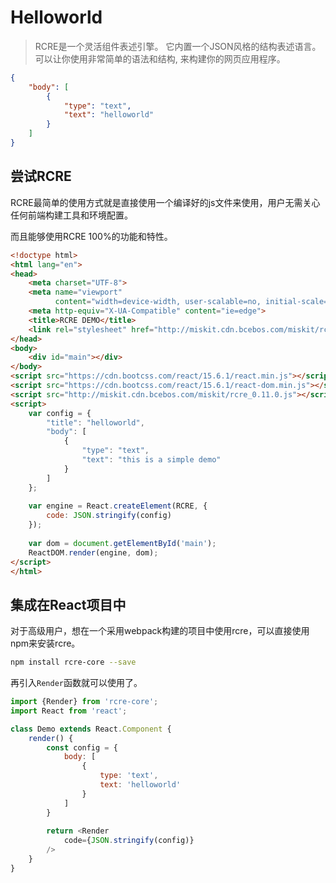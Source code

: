 # Helloworld

> RCRE是一个灵活组件表述引擎。 它内置一个JSON风格的结构表述语言。 可以让你使用非常简单的语法和结构, 来构建你的网页应用程序。

```json
{
    "body": [
        {
            "type": "text",
            "text": "helloworld"
        }
    ]
}
```

## 尝试RCRE
RCRE最简单的使用方式就是直接使用一个编译好的js文件来使用，用户无需关心任何前端构建工具和环境配置。

而且能够使用RCRE 100%的功能和特性。
```html
<!doctype html>
<html lang="en">
<head>
    <meta charset="UTF-8">
    <meta name="viewport"
          content="width=device-width, user-scalable=no, initial-scale=1.0, maximum-scale=1.0, minimum-scale=1.0">
    <meta http-equiv="X-UA-Compatible" content="ie=edge">
    <title>RCRE DEMO</title>
    <link rel="stylesheet" href="http://miskit.cdn.bcebos.com/miskit/rcre_lastest.css">
</head>
<body>
    <div id="main"></div>
</body>
<script src="https://cdn.bootcss.com/react/15.6.1/react.min.js"></script>
<script src="https://cdn.bootcss.com/react/15.6.1/react-dom.min.js"></script>
<script src="http://miskit.cdn.bcebos.com/miskit/rcre_0.11.0.js"></script>
<script>
    var config = {
        "title": "helloworld",
        "body": [
            {
                "type": "text",
                "text": "this is a simple demo"
            }
        ]
    };
    
    var engine = React.createElement(RCRE, {
        code: JSON.stringify(config)
    });
    
    var dom = document.getElementById('main');
    ReactDOM.render(engine, dom);
</script>
</html>
```

## 集成在React项目中
对于高级用户，想在一个采用webpack构建的项目中使用rcre，可以直接使用npm来安装rcre。

```bash
npm install rcre-core --save
```

再引入`Render`函数就可以使用了。

```javascript
import {Render} from 'rcre-core';
import React from 'react';

class Demo extends React.Component {
    render() {
        const config = {
            body: [
                {
                    type: 'text',
                    text: 'helloworld'
                }
            ]
        }
        
        return <Render 
            code={JSON.stringify(config)}
        />
    }
}
```